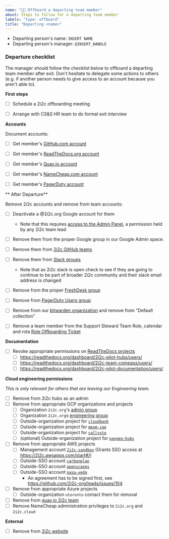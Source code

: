 ```yaml
---
name: "👋🏻 Offboard a departing team member"
about: Steps to follow for a departing team member
labels: "type: offboard"
title: "Departing <name>"
---
```


- Departing person's name: `INSERT NAME`
- Departing person's manager: `@INSERT_HANDLE`

### Departure checklist

The manager should follow the checklist below to offboard a departing team member after exit.
Don't hesitate to delegate some actions to others (e.g. if another person needs to give access to an account because you aren't able to).

**First steps**

- [ ] Schedule a 2i2c offboarding meeting
- [ ] Arrange with CS&S HR team to do formal exit interview


**Accounts**

Document accounts:

- [ ] Get member's [GitHub.com account](https://github.com)
- [ ] Get member's [ReadTheDocs.org account](https://readthedocs.org)
- [ ] Get member's [Quay.io account](https://quay.io)
- [ ] Get member's [NameCheap.com account](https://namecheap.com)
- [ ] Get member's [PagerDuty account](https://pagerduty.com)


** After Departure**

Remove 2i2c accounts and remove from team accounts:

- [ ] Deactivate a @2i2c.org Google account for them
	- Note that this requires [access to the Admin Panel](https://compass.2i2c.org/en/latest/administration/google-workspace.html?highlight=workspaces#access-and-permissions), a permission held by any 2i2c team lead
- [ ] Remove them from the proper Google group in our Google Admin space.
- [ ] Remove them from [2i2c GitHub teams](https://github.com/orgs/2i2c-org/teams/)
- [ ] Remove them from [Slack groups](https://2i2c.slack.com/admin/user_groups)
  - Note that as 2i2c slack is open check to see if they are going to continue to be part of broader 2i2c community and their slack email address is changed
- [ ] Remove from the proper [FreshDesk group](https://2i2c.freshdesk.com/a/admin/groups)
- [ ] Remove from [PagerDuty Users group](https://2i2c-org.pagerduty.com/users-new)
- [ ] Remove from our [bitwarden organization](https://vault.bitwarden.com/#/organizations/11313781-4b83-41a3-9d35-afe200c8e9f1/vault) and remove from "Default collection"
- [ ] Remove a team member from the Support Steward Team Role, calendar and rota [Role Offboarding Ticket](https://github.com/2i2c-org/team-compass/issues)


**Documentation**

- [ ] Revoke appropriate permissions on [ReadTheDocs projects](https://readthedocs.org/)
  - [ ] https://readthedocs.org/dashboard/2i2c-pilot-hubs/users/
  - [ ] https://readthedocs.org/dashboard/2i2c-team-compass/users/
  - [ ] https://readthedocs.org/dashboard/2i2c-pilot-documentation/users/

**Cloud engineering permissions**

_This is only relevant for others that are leaving our Engineering team._

- [ ] Remove from 2i2c hubs as an admin
- [ ] Remove from appropriate GCP organizations and projects
  - [ ] Organization `2i2c.org`'s [admin group](https://console.cloud.google.com/iam-admin/groups/03znysh73qbio4n?organizationId=184174754493)
  - [ ] Organization `2i2c.org`s [engineering group](https://console.cloud.google.com/iam-admin/groups/01opuj5n2qnifml?organizationId=184174754493)
  - [ ] Outside-organization project for [`cloudbank`](https://console.cloud.google.com/iam-admin/iam?project=cb-1003-1696)
  - [ ] Outside-organization project for [`meom-ige`](https://console.cloud.google.com/iam-admin/iam?project=meom-ige-cnrs)
  - [ ] Outside-organization project for [`callysto`](https://console.cloud.google.com/iam-admin/iam?project=callysto-202316)
  - [ ] (optional) Outside-organization project for [`pangeo-hubs`](https://console.cloud.google.com/iam-admin/iam?project=columbia)

- [ ] Remove from appropriate AWS projects
  - [ ] Management account [`2i2c-sandbox`](https://2i2c.awsapps.com/start/#/) (Grants SSO access at https://2i2c.awsapps.com/start#/)
  - [ ] Outside-SSO account [`carbonplan`](https://631969445205.signin.aws.amazon.com/console)
  - [ ] Outside-SSO account [`openscapes`](https://783616723547.signin.aws.amazon.com/console)
  - [ ] Outside-SSO account [`nasa-veda`](https://smce-veda.signin.aws.amazon.com/console)
    - An agreement has to be signed first, see https://github.com/2i2c-org/leads/issues/104
- [ ] Remove from appropriate Azure projects
  - [ ] Outside-organization `utoronto` contact them for removal 
- [ ] Remove from [quay.io 2i2c team](https://quay.io/organization/2i2c/teams/owners)
- [ ] Remove NameCheap administration privileges to `2i2c.org` and `2i2c.cloud`

**External**

- [ ] Remove from [2i2c website](https://2i2c.org/organization/)

